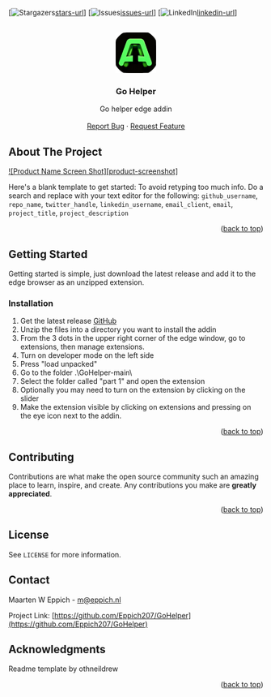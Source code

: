 

[![Stargazers][stars-shield][stars-url]]
[![Issues][issues-shield][issues-url]]
[![LinkedIn][linkedin-shield][linkedin-url]]


<!-- PROJECT LOGO -->
<br />
<div align="center">
  <a href="https://github.com/Eppich207/GoHelper/">
    <img src="/part1/icons/aa128.png" alt="Logo" width="80" height="80">
  </a>

<h3 align="center">Go Helper</h3>

  <p align="center">
    Go helper edge addin
    <br />
    <br />
    <a href="https://github.com/Eppich207/GoHelper/issues/new?labels=bug">Report Bug</a>
    ·
    <a href="https://github.com/Eppich207/GoHelper/issues/new?labels=enhancement">Request Feature</a>
  </p>
</div>

## About The Project

[![Product Name Screen Shot][product-screenshot]](https://example.com)

Here's a blank template to get started: To avoid retyping too much info. Do a search and replace with your text editor for the following: `github_username`, `repo_name`, `twitter_handle`, `linkedin_username`, `email_client`, `email`, `project_title`, `project_description`


<p align="right">(<a href="#readme-top">back to top</a>)</p>


<!-- GETTING STARTED -->
## Getting Started

Getting started is simple, just download the latest release and add it to the edge browser as an unzipped extension.

### Installation

1. Get the latest release [GitHub](https://github.com/Eppich207/GoHelper/archive/refs/heads/main.zip)
2. Unzip the files into a directory you want to install the addin
3. From the 3 dots in the upper right corner of the edge window, go to extensions, then manage extensions.
4. Turn on developer mode on the left side
5. Press "load unpacked"
6. Go to the folder .\GoHelper-main\
7. Select the folder called "part 1" and open the extension
8. Optionally you may need to turn on the extension by clicking on the slider
9. Make the extension visible by clicking on extensions and pressing on the eye icon next to the addin.

<p align="right">(<a href="#readme-top">back to top</a>)</p>


<!-- CONTRIBUTING -->
## Contributing

Contributions are what make the open source community such an amazing place to learn, inspire, and create. Any contributions you make are **greatly appreciated**.

<p align="right">(<a href="#readme-top">back to top</a>)</p>


<!-- LICENSE -->
## License

See `LICENSE` for more information.


<!-- CONTACT -->
## Contact

Maarten W Eppich - m@eppich.nl

Project Link: [https://github.com/Eppich207/GoHelper](https://github.com/Eppich207/GoHelper)


<!-- ACKNOWLEDGMENTS -->
## Acknowledgments
Readme template by othneildrew

<p align="right">(<a href="#readme-top">back to top</a>)</p>


<!-- MARKDOWN LINKS & IMAGES -->
<!-- https://www.markdownguide.org/basic-syntax/#reference-style-links -->
[contributors-shield]: https://img.shields.io/github/contributors/Eppich207/GoHelper.svg?style=for-the-badge
[contributors-url]: https://github.com/Eppich207/GoHelper/graphs/contributors
[forks-shield]: https://img.shields.io/github/forks/Eppich207/GoHelper.svg?style=for-the-badge
[forks-url]: https://github.com/Eppich207/GoHelper/network/members
[stars-shield]: https://img.shields.io/github/stars/Eppich207/GoHelper.svg?style=for-the-badge
[stars-url]: https://github.com/Eppich207/GoHelper/stargazers
[issues-shield]: https://img.shields.io/github/issues/Eppich207/GoHelper.svg?style=for-the-badge
[issues-url]: https://github.com/Eppich207/GoHelper/issues
[license-shield]: https://img.shields.io/github/license/Eppich207/GoHelper.svg?style=for-the-badge
[license-url]: https://github.com/Eppich207/GoHelper/blob/master/LICENSE.txt
[linkedin-shield]: https://img.shields.io/badge/-LinkedIn-black.svg?style=for-the-badge&logo=linkedin&colorB=555
[linkedin-url]: https://www.linkedin.com/in/maarten-w-eppich-98b1bb168/

